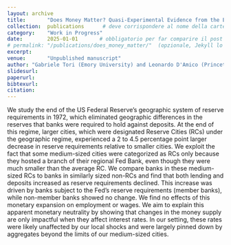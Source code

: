 ```yaml
---
layout: archive
title:       "Does Money Matter? Quasi-Experimental Evidence from the End of Geographic Reserve Requirements"
collection:  publications      # deve corrispondere al nome della cartella _publications
category:    "Work in Progress"
date:        2025-01-01       # obbligatorio per far comparire il post
# permalink: "/publications/does_money_matter/"  (opzionale, Jekyll lo calcola da solo)
excerpt:     
venue:       "Unpublished manuscript"
author: "Gabriele Tori (Emory University) and Leonardo D'Amico (Princeton University)"
slidesurl:   
paperurl:    
bibtexurl:   
citation:    
---
```


We study the end of the US Federal Reserve’s geographic system of reserve requirements in 1972, which eliminated geographic differences in the reserves that banks were required to hold against deposits. At the end of this regime, larger cities, which were designated Reserve Cities (RCs) under the geographic regime, experienced a 2 to 4.5 percentage point larger decrease in reserve requirements relative to smaller cities. We exploit the fact that some medium-sized cities were categorized as RCs only because they hosted a branch of their regional Fed Bank, even though they were much smaller than the average RC. We compare banks in these medium-sized RCs to banks in similarly sized non-RCs and find that both lending and deposits increased as reserve requirements declined. This increase was driven by banks subject to the Fed’s reserve requirements (member banks), while non-member banks showed no change. We find no effects of this monetary expansion on employment or wages. We aim to explain this apparent monetary neutrality by showing that changes in the money supply are only impactful when they affect interest rates. In our setting, these rates were likely unaffected by our local shocks and were largely pinned down by aggregates beyond the limits of our medium-sized cities.
